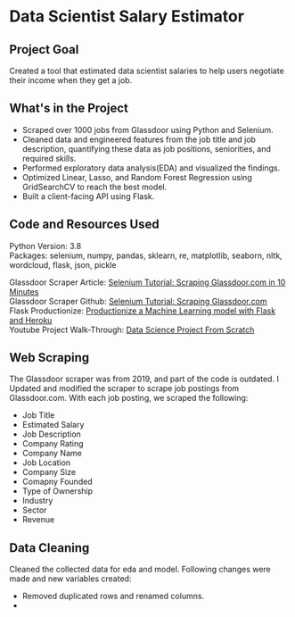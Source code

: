 # Data Scientist Salary Estimator

## Project Goal
Created a tool that estimated data scientist salaries to help users negotiate their income when they get a job.

## What's in the Project
- Scraped over 1000 jobs from Glassdoor using Python and Selenium.
- Cleaned data and engineered features from the job title and job description, quantifying these data as job positions, seniorities, and required skills.
- Performed exploratory data analysis(EDA) and visualized the findings.
- Optimized Linear, Lasso, and Random Forest Regression using GridSearchCV to reach the best model.
- Built a client-facing API using Flask.

## Code and Resources Used
Python Version: 3.8 <br>
Packages: selenium, numpy, pandas, sklearn, re, matplotlib, seaborn, nltk, wordcloud, flask, json, pickle

Glassdoor Scraper Article: [Selenium Tutorial: Scraping Glassdoor.com in 10 Minutes](https://mersakarya.medium.com/selenium-tutorial-scraping-glassdoor-com-in-10-minutes-3d0915c6d905) <br>
Glassdoor Scraper Github: [Selenium Tutorial: Scraping Glassdoor.com](https://github.com/arapfaik/scraping-glassdoor-selenium) <br>
Flask Productionize: [Productionize a Machine Learning model with Flask and Heroku](https://towardsdatascience.com/productionize-a-machine-learning-model-with-flask-and-heroku-8201260503d2) <br>
Youtube Project Walk-Through: [Data Science Project From Scratch](https://www.youtube.com/playlist?list=PL2zq7klxX5ASFejJj80ob9ZAnBHdz5O1t)

## Web Scraping
The Glassdoor scraper was from 2019, and part of the code is outdated. I Updated and modified the scraper to scrape job postings from Glassdoor.com. With each job posting, we scraped the following:
- Job Title
- Estimated Salary
- Job Description
- Company Rating
- Company Name
- Job Location
- Company Size
- Comapny Founded
- Type of Ownership
- Industry
- Sector
- Revenue

## Data Cleaning
Cleaned the collected data for eda and model. Following changes were made and new variables created:
- Removed duplicated rows and renamed columns.
- 
